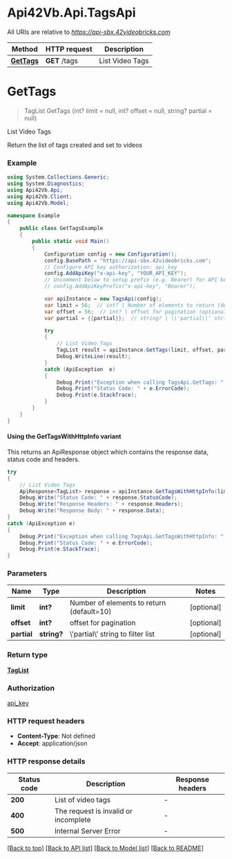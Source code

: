 # Api42Vb.Api.TagsApi

All URIs are relative to *https://api-sbx.42videobricks.com*

| Method | HTTP request | Description |
|--------|--------------|-------------|
| [**GetTags**](TagsApi.md#gettags) | **GET** /tags | List Video Tags |

<a id="gettags"></a>
# **GetTags**
> TagList GetTags (int? limit = null, int? offset = null, string? partial = null)

List Video Tags

Return the list of tags created and set to videos

### Example
```csharp
using System.Collections.Generic;
using System.Diagnostics;
using Api42Vb.Api;
using Api42Vb.Client;
using Api42Vb.Model;

namespace Example
{
    public class GetTagsExample
    {
        public static void Main()
        {
            Configuration config = new Configuration();
            config.BasePath = "https://api-sbx.42videobricks.com";
            // Configure API key authorization: api_key
            config.AddApiKey("x-api-key", "YOUR_API_KEY");
            // Uncomment below to setup prefix (e.g. Bearer) for API key, if needed
            // config.AddApiKeyPrefix("x-api-key", "Bearer");

            var apiInstance = new TagsApi(config);
            var limit = 56;  // int? | Number of elements to return (default=10) (optional) 
            var offset = 56;  // int? | offset for pagination (optional) 
            var partial = {{partial}};  // string? | \\'partial\\' string to filter list (optional) 

            try
            {
                // List Video Tags
                TagList result = apiInstance.GetTags(limit, offset, partial);
                Debug.WriteLine(result);
            }
            catch (ApiException  e)
            {
                Debug.Print("Exception when calling TagsApi.GetTags: " + e.Message);
                Debug.Print("Status Code: " + e.ErrorCode);
                Debug.Print(e.StackTrace);
            }
        }
    }
}
```

#### Using the GetTagsWithHttpInfo variant
This returns an ApiResponse object which contains the response data, status code and headers.

```csharp
try
{
    // List Video Tags
    ApiResponse<TagList> response = apiInstance.GetTagsWithHttpInfo(limit, offset, partial);
    Debug.Write("Status Code: " + response.StatusCode);
    Debug.Write("Response Headers: " + response.Headers);
    Debug.Write("Response Body: " + response.Data);
}
catch (ApiException e)
{
    Debug.Print("Exception when calling TagsApi.GetTagsWithHttpInfo: " + e.Message);
    Debug.Print("Status Code: " + e.ErrorCode);
    Debug.Print(e.StackTrace);
}
```

### Parameters

| Name | Type | Description | Notes |
|------|------|-------------|-------|
| **limit** | **int?** | Number of elements to return (default&#x3D;10) | [optional]  |
| **offset** | **int?** | offset for pagination | [optional]  |
| **partial** | **string?** | \\&#39;partial\\&#39; string to filter list | [optional]  |

### Return type

[**TagList**](TagList.md)

### Authorization

[api_key](../README.md#api_key)

### HTTP request headers

 - **Content-Type**: Not defined
 - **Accept**: application/json


### HTTP response details
| Status code | Description | Response headers |
|-------------|-------------|------------------|
| **200** | List of video tags |  -  |
| **400** | The request is invalid or incomplete |  -  |
| **500** | Internal Server Error |  -  |

[[Back to top]](#) [[Back to API list]](../README.md#documentation-for-api-endpoints) [[Back to Model list]](../README.md#documentation-for-models) [[Back to README]](../README.md)

